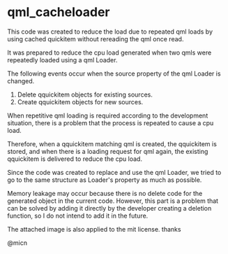 # qml_cacheloader
This code was created to reduce the load due to repeated qml loads by using cached quickitem without rereading the qml once read.

It was prepared to reduce the cpu load generated when two qmls were repeatedly loaded using a qml Loader.

The following events occur when the source property of the qml Loader is changed.
 1) Delete qquickitem objects for existing sources.
 2) Create qquickitem objects for new sources.

When repetitive qml loading is required according to the development situation, there is a problem that the process is repeated to cause a cpu load.

Therefore, when a qquickitem matching qml is created, the qquickitem is stored, and when there is a loading request for qml again, the existing qquickitem is delivered to reduce the cpu load.

Since the code was created to replace and use the qml Loader, we tried to go to the same structure as Loader's property as much as possible.

Memory leakage may occur because there is no delete code for the generated object in the current code.
However, this part is a problem that can be solved by adding it directly by the developer creating a deletion function, so I do not intend to add it in the future.

The attached image is also applied to the mit license.
thanks

@micn
